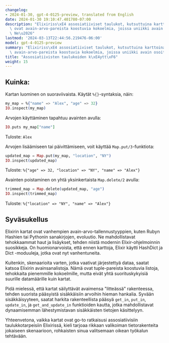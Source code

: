 ```yaml
---
changelog:
- 2024-01-30, gpt-4-0125-preview, translated from English
date: 2024-01-30 19:10:47.401780-07:00
description: "Elixiriss\xE4 assosiatiiviset taulukot, kutsuttuina karttoina (Maps),\
  \ ovat avain-arvo-pareista koostuvia kokoelmia, joissa uniikki avain osoittaa arvoon.\
  \ Ne\u2026"
lastmod: '2024-03-13T22:44:56.219476-06:00'
model: gpt-4-0125-preview
summary: "Elixiriss\xE4 assosiatiiviset taulukot, kutsuttuina karttoina (Maps), ovat\
  \ avain-arvo-pareista koostuvia kokoelmia, joissa uniikki avain osoittaa arvoon."
title: "Assosiatiivisten taulukoiden k\xE4ytt\xF6"
weight: 15
---
```


## Kuinka:
Kartan luominen on suoraviivaista. Käytät `%{}`-syntaksia, näin:

```elixir
my_map = %{"name" => "Alex", "age" => 32}
IO.inspect(my_map)
```

Arvojen käyttäminen tapahtuu avainten avulla:

```elixir
IO.puts my_map["name"]
```
Tuloste: `Alex`

Arvojen lisäämiseen tai päivittämiseen, voit käyttää `Map.put/3`-funktiota:

```elixir
updated_map = Map.put(my_map, "location", "NY")
IO.inspect(updated_map)
```
Tuloste: `%{"age" => 32, "location" => "NY", "name" => "Alex"}`

Avainten poistaminen on yhtä yksinkertaista `Map.delete/2` avulla:

```elixir
trimmed_map = Map.delete(updated_map, "age")
IO.inspect(trimmed_map)
```
Tuloste: `%{"location" => "NY", "name" => "Alex"}`

## Syväsukellus
Elixirin kartat ovat vanhempien avain-arvo-tallennustyyppien, kuten Rubyn Hashien tai Pythonin sanakirjojen, evoluutio. Ne mahdollistavat tehokkaammat haut ja lisäykset, tehden niistä modernin Elixir-ohjelmoinnin suosikkeja. On huomionarvoista, että ennen karttoja, Elixir käytti HashDict ja Dict -moduuleja, jotka ovat nyt vanhentuneita.

Kuitenkin, skenaarioita varten, jotka vaativat järjestettyä dataa, saatat katsoa Elixirin avainsanalistoja. Nämä ovat tuple-pareista koostuvia listoja, tehokkaita pienemmille kokoelmille, mutta eivät yhtä suorituskykyisiä suurille datamäärille kuin kartat.

Pidä mielessä, että kartat säilyttävät avaimensa "litteässä" rakenteessa, tehden suorista pääsyistä sisäkkäisiin arvoihin hieman hankalia. Syvään sisäkkäisyyteen, saatat harkita rakenteellista pääsyä `get_in`, `put_in`, `update_in`, ja `get_and_update_in` funktioiden kautta, jotka mahdollistavat dynaamisemman lähestymistavan sisäkkäisten tietojen käsittelyyn.

Yhteenvetona, vaikka kartat ovat go-to ratkaisusi assosiatiivisiin taulukkotarpeisiin Elixirissä, kieli tarjoaa rikkaan valikoiman tietorakenteita jokaiseen skenaarioon, rohkaisten sinua valitsemaan oikean työkalun tehtävään.
